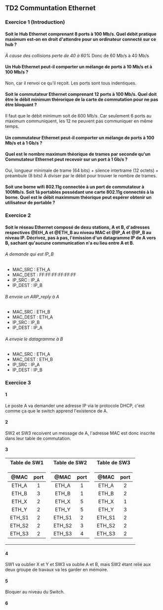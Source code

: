 ## TD2 Communtation Ethernet

### Exercice 1 (Introduction)

#### Soit le Hub Ethernet comprenant 8 ports à 100 Mb/s. Quel débit pratique maximum est-on en droit d'attendre pour un ordinateur connecté sur ce hub ?
*À cause des collisions perte de 40 à 60%*
Donc de 60 Mb/s à 40 Mb/s

#### Un Hub Ethernet peut-il comporter un mélange de ports à 10 Mb/s et à 100 Mb/s ?
Non, car il renvoi ce qu'il reçoit. Les ports sont tous indentiques.

#### Soit le commutateur Ethernet comprenant 12 ports à 100 Mb/s. Quel doit être le débit minimum thérorique de la carte de commutation pour ne pas être bloquant ?
Il faut que le débit minimum soit de 600 Mb/s. Car seulement 6 ports au maximum communiquent, les 12 ne peuvent pas communiquer en même temps.

#### Un commutateur Ethernet peut-il comporter un mélange de ports à 100 Mb/s et à 1 Gb/s ?

#### Quel est le nombre maximum théorique de trames par seconde qu'un Commutateur Ethernet peut recevoir sur un port à 1 Gb/s ?
Oui, longueur minimale de trame (64 bits) + silence intertrame (12 octets) + préambule (8 bits)
À diviser par le débit pour trouver le nombre de trames.

#### Soit une borne wifi 802.11g connectée à un port de commutateur à 100Mb/s. Soit 1à portables possédant une carte 802.11g connectés à la borne. Quel est le débit maximmum théorique peut espérer obtenir un utilisateur de portable ?

### Exercice 2
#### Soit le réseau Ethernet composé de dexu stations, A et B, d'adresses respectives @EtH_A et @ETH_B au niveau MAC et @IP_A et @IP_B au niveau IP. Décrivez, pas à pas, l'émission d'un datagramme IP de A vers B, sachant qu'aucune communication n'a eu lieu entre A et B.

###### A demande qui est IP_B
-   MAC_SRC : ETH_A
-   MAC_DEST : FF:FF:FF:FF:FF:FF
-   IP_SRC : IP_A
-   IP_DEST : IP_B

###### B envoie un ARP_reply à A
-   MAC_SRC : ETH_B
-   MAC_DEST : ETH_A
-   IP_SRC : IP_B
-   IP_DEST : IP_A

###### A envoie le datagramme à B
-   MAC_SRC : ETH_A
-   MAC_DEST : ETH_B
-   IP_SRC : IP_A
-   IP_DEST : IP_B

### Exercice 3

#### 1
Le poste A va demander une adresse IP via le protocole DHCP, c'est comme ça que le switch apprend l'existence de A.

#### 2
SW2 et SW3 recoivent un message de A, l'adresse MAC est donc inscrite dans leur table de commutation.

#### 3
<table>
<tr>
<th>Table de SW1</th>
<th>Table de SW2</th>
<th>Table de SW3</th>
</tr>
<tr>

<td>

| @MAC | port |
| :--: | :--: |
| ETH_A | 1 |
| ETH_B | 3 |
| ETH_X | 2 |
| ETH_Y | 2 |
| ETH_S1 | 2 |
| ETH_S2 | 2 |
| ETH_S3 | 2 |

</td><td>

| @MAC | port |
| :--: | :--: |
| ETH_A | 1 |
| ETH_B | 1 |
| ETH_X | 5 |
| ETH_Y | 5 |
| ETH_S1 | 2 |
| ETH_S2 | 3 |
| ETH_S3 | 4 |
</td><td>

| @MAC | port |
| :--: | :--: |
| ETH_A | 2 |
| ETH_B | 2 |
| ETH_X | 1 |
| ETH_Y | 3 |
| ETH_S1 | 2 |
| ETH_S2 | 2 |
| ETH_S3 | 2 |

</td></tr> </table>

#### 4
SW1 va oublier X et Y et SW3 va oublie A et B, mais SW2 étant relié aux deux groupe de travaux va les garder en mémoire.

#### 5
Bloquer au niveau du Switch.

#### 6
